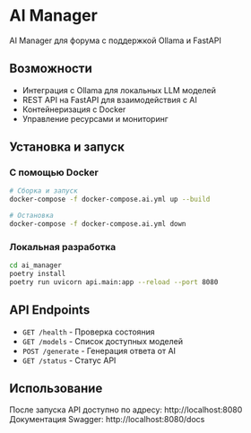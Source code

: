 # AI Manager

AI Manager для форума с поддержкой Ollama и FastAPI

## Возможности

- Интеграция с Ollama для локальных LLM моделей
- REST API на FastAPI для взаимодействия с AI
- Контейнеризация с Docker
- Управление ресурсами и мониторинг

## Установка и запуск

### С помощью Docker

```bash
# Сборка и запуск
docker-compose -f docker-compose.ai.yml up --build

# Остановка
docker-compose -f docker-compose.ai.yml down
```

### Локальная разработка

```bash
cd ai_manager
poetry install
poetry run uvicorn api.main:app --reload --port 8080
```

## API Endpoints

- `GET /health` - Проверка состояния
- `GET /models` - Список доступных моделей
- `POST /generate` - Генерация ответа от AI
- `GET /status` - Статус API

## Использование

После запуска API доступно по адресу: http://localhost:8080
Документация Swagger: http://localhost:8080/docs

